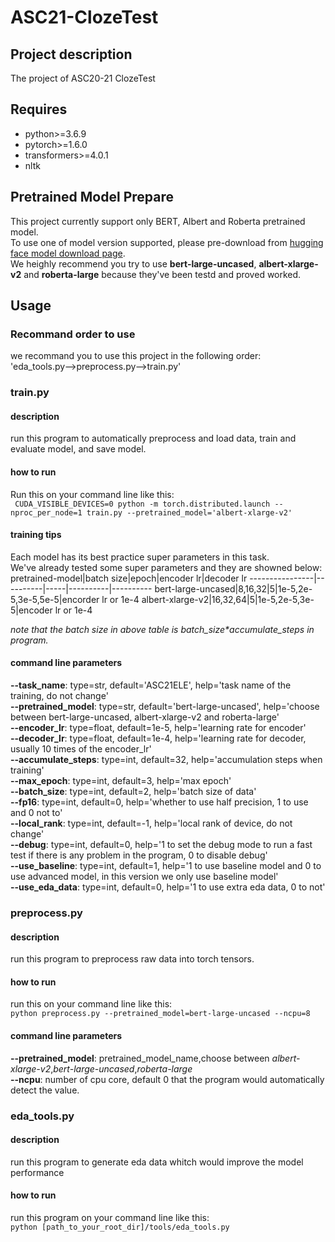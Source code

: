 # ASC21-ClozeTest
## Project description
The project of ASC20-21 ClozeTest

## Requires
- python>=3.6.9
- pytorch>=1.6.0
- transformers>=4.0.1
- nltk

## Pretrained Model Prepare
This project currently support only BERT, Albert and Roberta pretrained model.<br>
To use one of model version supported, please pre-download from [hugging face model download page](https://huggingface.co/models).<br>
We heighly recommend you try to use **bert-large-uncased**, **albert-xlarge-v2** and **roberta-large** because they've been testd and proved worked.<br>

## Usage
### Recommand order to use
we recommand you to use this project in the following order:<br>
'eda_tools.py-->preprocess.py-->train.py'

### train.py
#### description
run this program to automatically preprocess and load data, train and evaluate model, and save model.
#### how to run
Run this on your command line like this:<br>
 ` CUDA_VISIBLE_DEVICES=0 python -m torch.distributed.launch --nproc_per_node=1 train.py --pretrained_model='albert-xlarge-v2'`
#### training tips
Each model has its best practice super parameters in this task.<br>
We've already tested some super parameters and they are showned below:<br>
pretrained-model|batch size|epoch|encoder lr|decoder lr
----------------|----------|-----|----------|----------
bert-large-uncased|8,16,32|5|1e-5,2e-5,3e-5,5e-5|encorder lr or 1e-4
albert-xlarge-v2|16,32,64|5|1e-5,2e-5,3e-5|encoder lr or 1e-4

*note that the batch size in above table is batch_size\*accumulate_steps in program.*
#### command line parameters
**--task_name**: type=str, default='ASC21ELE', help='task name of the training, do not change'<br>
**--pretrained_model**: type=str, default='bert-large-uncased', help='choose between bert-large-uncased, albert-xlarge-v2 and roberta-large'<br>
**--encoder_lr**: type=float, default=1e-5, help='learning rate for encoder'<br>
**--decoder_lr**: type=float, default=1e-4, help='learning rate for decoder, usually 10 times of the encoder_lr'<br>
**--accumulate_steps**: type=int, default=32, help='accumulation steps when training'<br>
**--max_epoch**: type=int, default=3, help='max epoch'<br>
**--batch_size**: type=int, default=2, help='batch size of data'<br>
**--fp16**: type=int, default=0, help='whether to use half precision, 1 to use and 0 not to'<br>
**--local_rank**: type=int, default=-1, help='local rank of device, do not change'<br>
**--debug**: type=int, default=0, help='1 to set the debug mode to run a fast test if there is any problem in the program, 0 to disable debug'<br>
**--use_baseline**: type=int, default=1, help='1 to use baseline model and 0 to use advanced model, in this version we only use baseline model'<br>
**--use_eda_data**: type=int, default=0, help='1 to use extra eda data, 0 to not'<br>

### preprocess.py
#### description
run this program to preprocess raw data into torch tensors.
#### how to run
run this on your command line like this:<br>
`python preprocess.py --pretrained_model=bert-large-uncased --ncpu=8`
#### command line parameters
**--pretrained_model**: pretrained_model_name,choose between *albert-xlarge-v2*,*bert-large-uncased*,*roberta-large*<br>
**--ncpu**: number of cpu core, default 0 that the program would automatically detect the value.<br>

### eda_tools.py
#### description
run this program to generate eda data whitch would improve the model performance
#### how to run
run this program on your command line like this:<br>
`python [path_to_your_root_dir]/tools/eda_tools.py`
